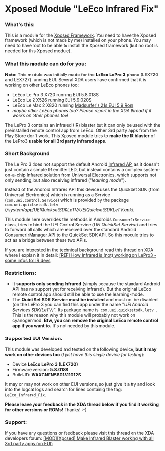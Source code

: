 # Xposed Module "LeEco Infrared Fix"


### What's this:

This is a module for the [Xposed Framework](http://repo.xposed.info/). You need to have the Xposed framework (which is not made by me) installed on your phone. You may need to have root to be able to install the Xposed framework (but no root is needed for this Xposed module).



### What this module can do for you:

**Note**: This module was initially made for the **LeEco LePro 3** phone (LEX720 and LEX727) running EUI. Several XDA users have confirmed that it is working on other LeEco phones too:

- LeEco Le Pro 3 X720 running EUI 5.8.018S
- LeEco Le 2 X526 running EUI 5.9.020S
- LeEco Le Max 2 X820 running  [Madsurfer's 21s EUI 5.9 Rom](http://forum.xda-developers.com/le-max-2/development/madsurfers-21s-eui-5-9-rom-t3497125)
- *maybe other LeEco phones too? Please report in the XDA thread if it works on other phones too!*

The LePro 3 contains an infrared (IR) blaster but it can only be used with the preinstalled remote control app from LeEco. Other 3rd party apps from the Play Store don't work. This Xposed module tries to **make the IR blaster** of the LePro3 **usable for all 3rd party Infrared apps**.



### Short Background

The Le Pro 3 does not support the default Android [Infrared API](https://developer.android.com/reference/android/hardware/ConsumerIrManager.html) as it doesn't just contain a simple IR emitter LED, but instead contains a complex system-on-a-chip Infrared solution from Universal Electronics, which supports not only sending, but also receiving infrared ("*learning mode*").

Instead of the Android Infrared API this device uses the QuickSet SDK (from Universal Electronics) which is running as a Service (`com.uei.control.Service`) which is provided by the package `com.uei.quicksetsdk.letv` (*/system/app/UEIQuicksetSDKLeTV/UEIQuicksetSDKLeTV.apk*).

This module here overrides the methods in Androids `ConsumerIrService` class, tries to bind the UEI Control Service (*UEI QuickSet Service*) and tries to forward all calls which are received over the standard Android [ConsumerIrManager API](https://developer.android.com/reference/android/hardware/ConsumerIrManager.html) to the QuickSet SDK API. So this module tries to act as a bridge between these two APIs.

If you are interested in the technical background read this thread on XDA where I explain it in detail: [[REF] How Infrared is (not) working on LePro3 - some infos for IR devs](http://forum.xda-developers.com/le-pro3/development/ref-how-infrared-lepro3-infos-ir-devs-t3506257)


### Restrictions:
- It **supports only sending Infrared** (simply because the standard Android API has no support yet for receiving infrared). But the original LeEco remote control app should still be able to use the learning-mode.
- The **QuickSet SDK Service must be installed** and must not be disabled (on the LePro 3 you can find this app under the name "*UEI Android Services SDK(LeTV)*". Its package name is: `com.uei.quicksetsdk.letv `. This is the reason why this module will probably not work on cyanogenmod. **Btw, you can remove the original LeEco remote control app if you want to.** It's not needed by this module.



### Supported EUI Version:

This module was developed and tested on the following device, **but it may work on other devices too** (*I just have this single device for testing*):

- Device **LeEco LePro 3 (LEX720)**
- Firmware version: **5.8.018S**
- Build-ID: **WAXCNFN5801811012S**

It may or may not work on other EUI versions, so just give it a try and look into the logcat logs and search for lines containig the tag: `LeEco_Infrared_Fix`.

**Please leave your feedback in the XDA thread below if you find it working for other versions or ROMs!** Thanks! :-)


### Support:
If you have any questions or feedback please visit this thread on the XDA developers forum: [[MOD][Xposed] Make Infrared Blaster working with all 3rd party apps (on EUI)
](http://forum.xda-developers.com/le-pro3/development/mod-make-infrared-blaster-3rd-party-t3511572) 
